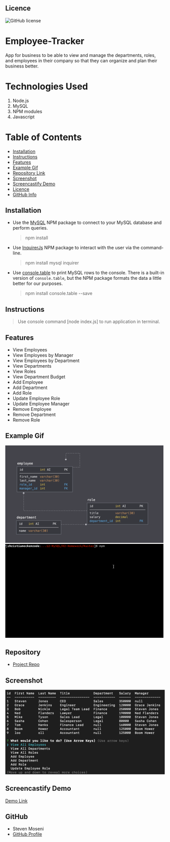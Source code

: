 ## Licence

![GitHub license](https://img.shields.io/badge/license-MIT-blue.svg)

# Employee-Tracker

App for business to be able to view and manage the departments, roles, and employees in their company so that they can organize and plan their business better.

# Technologies Used

1. Node.js
2. MySQL
3. NPM modules
4. Javascript

# Table of Contents

- [Installation](#installation)
- [Instructions](#instructions)
- [Features](#features)
- [Example Gif](#example-gif)
- [Repository Link](#Repository)
- [Screenshot](#Screenshot)
- [Screencastify Demo](#Screencastify-Demo)
- [Licence](#Licence)
- [GitHub Info](#GitHub)

## Installation

- Use the [MySQL](https://www.npmjs.com/package/mysql) NPM package to connect to your MySQL database and perform queries.

  > npm install

- Use [InquirerJs](https://www.npmjs.com/package/inquirer/v/0.2.3) NPM package to interact with the user via the command-line.

  > npm install mysql inquirer

- Use [console.table](https://www.npmjs.com/package/console.table) to print MySQL rows to the console. There is a built-in version of `console.table`, but the NPM package formats the data a little better for our purposes.
  > npm install console.table --save

## Instructions

> Use console command [node index.js] to run application in terminal.

## Features

- View Employees
- View Employees by Manager
- View Employees by Department
- View Departments
- View Roles
- View Department Budget
- Add Employee
- Add Department
- Add Role
- Update Employee Role
- Update Employee Manager
- Remove Employee
- Remove Department
- Remove Role

## Example Gif

<img src="Assets/schema.png" width="500" />
<img src="Assets/employee-tracker.gif" width="500" />

## Repository

- [Project Repo](https://github.com/StevenMoseni/Employee-Tracker)

## Screenshot

<img src="Assets/Screen-Shot.png">

## Screencastify Demo

[Demo Link](https://drive.google.com/file/d/1i7EQZhMIguWtfUeMXhSYGwUME3yDiqeG/view)


## GitHub

- Steven Moseni
- [GitHub Profile](https://github.com/StevenMoseni)


